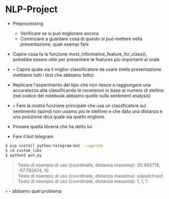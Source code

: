 # NLP-Project

- Preprocessing
    - Verificare se si può migliorare ancora
    - Cominciare a guardare cosa di questo si può mettere nella presentazione, quali esempi fare


- Capire cosa fa la funzione most_informative_feature_for_class(), potrebbe essere utile per presentare le features più importanti al orale

- 💀 Capire quale sia il miglior classificatore da usare (nella presentazione mettiamo tutti i test che abbiamo fatto)

- Replicare l'esperimento del tipo che non riesce a raggiungere una accuratezza alta classificando le recensioni in base al numero di stelline (nel codice del notebook abbiamo quello sulla sentiment analysis)

- 💀 Fare la nostra funzione principale che usa un classficatore sul sentimento (quindi non usiamo più le stelline) e che data una distanza e una posizione dica quale sia quello migliore.

- Provare quella libreria che ha detto lui

- Fare il bot telegram
```bash
$ pip install python-telegram-bot --upgrade
$ cd custom_libs
$ python3 pot.py
```

> Testo di esempio di uso (coordinate, distanza massima): 30.460718, -97.792874, 10<br>
> Testo di esempio di uso (coordinate, distanza massima): sdasdctrasd<br>
> Testo di esempio di uso (coordinate, distanza massima): 1, 1, 1<br>

💀 - abbiamo quel problema
